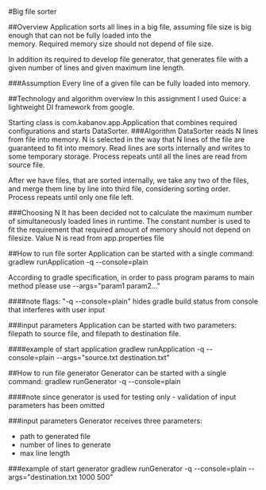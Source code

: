 #Big file sorter

##Overview
Application sorts all lines in a big file, assuming file size is big enough that can not be fully loaded into the  
memory. Required memory size should not depend of file size. 

In addition its required to develop file generator, that generates file with a given number of lines and given
maximum line length.

###Assumption
Every line of a given file can be fully loaded into memory.
                                                                                                  

##Technology and algorithm overview 
In this assignment I used Guice: a lightweight DI framework from google. 

Starting class is com.kabanov.app.Application that combines required configurations and starts 
DataSorter.
###Algorithm
DataSorter reads N lines from file into memory. N is selected in the way that N lines of the file 
are guaranteed to fit into memory. Read lines are sorts internally and writes to some temporary storage. 
Process repeats until all the lines are read from source file.

After we have files, that are sorted internally, we take any two of the files, and merge them line by line 
into third file, considering sorting order. 
Process repeats until only one file left. 

###Choosing N
It has been decided not to calculate the maximum number of simultaneously loaded lines in runtime.
The constant number is used to fit the requirement that required amount of memory
should not depend on filesize. 
Value N is read from app.properties file
 
##How to run file sorter
Application can be started with a single command: gradlew runApplication -q --console=plain

According to gradle specification, in order to pass program params to main method please use --args="param1 param2..."

####note
flags: "-q --console=plain" hides gradle build status from console that interferes with user input

###input parameters
Application can be started with two parameters: filepath to source file, and filepath to destination file. 

####example of start application
gradlew runApplication -q --console=plain --args="source.txt destination.txt"

##How to run file generator
Generator can be started with a single command: gradlew runGenerator -q --console=plain

####note
since generator is used for testing only - validation of input parameters has been omitted

###input parameters 
Generator receives three parameters:
 - path to generated file
 - number of lines to generate
 - max line length  

###example of start generator
gradlew runGenerator -q --console=plain --args="destination.txt 1000 500"
